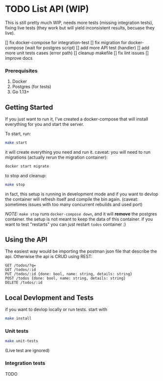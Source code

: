 # TODO List API (WIP)

This is still pretty much WIP, needs more tests (missing integration tests), fixing live tests (they work but will yield inconsistent results, becuase they live).

[] fix docker-compose for integration-test
[] fix migration for docker-compose (wait for postgres script)
[] add more API test (handler)
[] add more unit tests cases (error path)
[] cleanup makefile
[] fix lint issues
[] improve docs

### Prerequisites

1. Docker
2. Postgres (for tests)
3. Go 1.13+

## Getting Started

If you just want to run it, I've created a docker-compose that will install everything for you and start the server.

To start, run:

```bash
make start
```

it will create everything you need and run it.
caveat: you will need to run migrations (actually rerun the migration container):

```bash
docker start migrate
```

to stop and cleanup:

```bash
make stop
```

in fact, this setup is running in development mode and if you want to devlop the container will refresh itself and compile the bin again.
(caveat: sometimes issues with too many concurrent rebuilds and used port)

_NOTE:_
`make stop` runs `docker-compose down`, and it will <b>remove</b> the postgres container. the setup is not meant to keep the data of this container.
if you want to test "restarts" you can just restart `todos` container :)

## Using the API

The easiest way would be importing the postman json file that describe the api.
Otherwise the api is CRUD using REST:

```http
GET /todos/?q=
GET /todos/:id
PUT /todos/:id {done: bool, name: string, details: string}
POST /todos {done: bool, name: string, details: string}
DELETE /todos/:id
```

## Local Devlopment and Tests

if you want to devlop locally or run tests. start with

```bash
make install
```

### Unit tests

```bash
make unit-tests
```

(Live test are ignored)

### Integration tests

TODO
